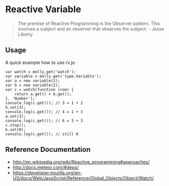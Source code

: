 # Reactive Variable

> The premise of Reactive Programming is the Observer pattern. This involves a subject and an observer that observes the subject. - Jesse Liberty

## Usage

A quick example how to use rv.js:

    var watch = molly.get('watch');
    var variable = molly.get('type.Variable');
    var a = new variable(1);
    var b = new variable(2);
    var c = watch(function (com) {
        return a.get() + b.get();
    }, 'Number');
    console.log(c.get()); // 3 = 1 + 2
    b.set(3);
    console.log(c.get()); // 4 = 1 + 3
    a.set(3);
    console.log(c.get()); // 6 = 3 + 3
    c.stop();
    b.set(0);
    console.log(c.get()); // still 6


##  Reference Documentation
  * <http://en.wikipedia.org/wiki/Reactive_programming#approaches/>
  * <http://docs.meteor.com/#deps/>
  * <https://developer.mozilla.org/en-US/docs/Web/JavaScript/Reference/Global_Objects/Object/Watch/>
